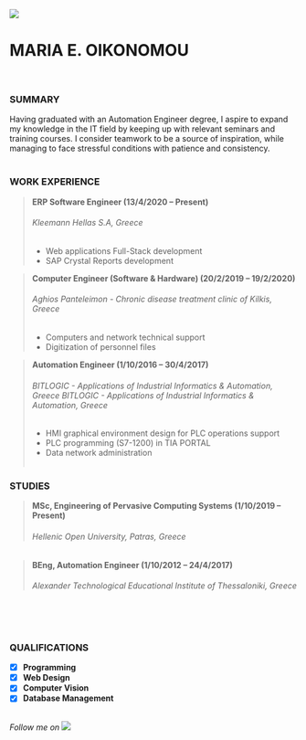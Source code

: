 ![](https://ucb69f7ac907d8de84d80ba2aa20.previews.dropboxusercontent.com/p/thumb/AA_LLIDo1-CrhVPZhQOujR1lzCutaNi-G9xmQnw6KAJ1R3tR_Oz1tFbwLFFBnPyY3xoNcmq4YhbywJYPAnWu1J78Hx-chPUAz9_bJwLkG0T8QkIT-ws12pBnGbv5uxUAQ1PtwiyT5JZh46jgv2B0USbnNHFnnkXmYdjFg__C78fOTBG9goG8By0MTJB4rG0CKQ_9ZMLWurTEiQ-sAKfoOpV9i_rMmZWfoBYeoKlkr-jgTl-egXiL9G7H-3b05uit0KSuzDkNC_MF3okZd8g0sF_QCosWABvDiwmdmN_qi3YJpz_5K8x6BLiV3b1Kdn__0tCSyHpJvqsToASsWxHbozt96EEQoGKGMMveAQe1yt9rMbc7u5Icd4cW6am9Q1q0HqSYYGxlvvLsN2YR3puRkJ2e/p.png?fv_content=true&size_mode=5)


# MARIA E. OIKONOMOU  
<br>

### SUMMARY

Having graduated with an Automation Engineer degree, I aspire to expand my knowledge in the IT field by keeping up with relevant seminars and training courses. I consider teamwork to be a source of inspiration, while managing to face stressful conditions with patience and consistency. 
<br><br>

### WORK EXPERIENCE

>**ERP Software Engineer (13/4/2020 – Present)**
>###### Kleemann Hellas S.A, Greece
>- Web applications Full-Stack development
>- SAP Crystal Reports development

>**Computer Engineer (Software & Hardware) (20/2/2019 – 19/2/2020)**
>###### Aghios Panteleimon - Chronic disease treatment clinic of Kilkis, Greece
>- Computers and network technical support
>- Digitization of personnel files

>**Automation Engineer (1/10/2016 – 30/4/2017)**
>###### BITLOGIC - Applications of Industrial Informatics & Automation, Greece BITLOGIC - Applications of Industrial Informatics & Automation, Greece 
>- HMI graphical environment design for PLC operations support
>- PLC programming (S7-1200) in TIA PORTAL
>- Data network administration
<br><br>

### STUDIES

>**MSc, Engineering of Pervasive Computing Systems (1/10/2019 – Present)**
>###### Hellenic Open University, Patras, Greece

>**BEng, Automation Engineer (1/10/2012 – 24/4/2017)**
>###### Alexander Technological Educational Institute of Thessaloniki, Greece
<br><br>

### QUALIFICATIONS

- [x] **Programming**
- [x] **Web Design**
- [x] **Computer Vision**
- [x] **Database Management**
<br><br>

*Follow me on* [![](https://uc9f3aad5fd71d2549b861143763.previews.dropboxusercontent.com/p/thumb/AA_xt-tpFxJ68WfbYNWVHYj6Ql1CHkKjc--yaI5R-HedxdnwaYY4-6lZBPYamE_2ivTSH-uT89eFAHi8q094QGtbaAWGffIHsDxwnLubtoUur_u1mdm9Yt4-bq4MatOn7mkZIQDVJUwD0Tr27K_BybFMtR4gCTe3ToiGuM0nfAmnsnUfJpmEEqScTKfSCTURnmEOly7bFv6OCVnvRmsJ6q9P37LWdwUC-mGzZmIeRpUZU8LJa7LGqhrYaFOKmIR4C7U8fPZlF55oEUsnVocohQJYmF9FrsSNj5-TaHzJvDbIHpVMmI8FfxWncKaGSnLJCjjA_v4YuEzbkQid3dwFdYstqY5HR6LLa2JbHzuqP5F-iLNWXO-rJinReXUW3TzXnvC2DxikzH65MEwfDNQeyQvN/p.png?fv_content=true&size_mode=5)](https://github.com/m-oikonomou "github")
